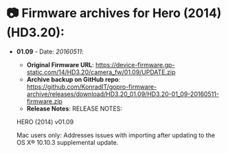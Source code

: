 # 📷 Firmware archives for Hero (2014) (HD3.20):

- **01.09** - Date: *20160511*:
	- **Original Firmware URL**: https://device-firmware.gp-static.com/14/HD3.20/camera_fw/01.09/UPDATE.zip
	- **Archive backup on GitHub repo**: https://github.com/KonradIT/gopro-firmware-archive/releases/download/HD3.20_01.09/HD3.20-01_09-20160511-firmware.zip
	- **Release Notes**:
	RELEASE NOTES:
	
	HERO (2014) v01.09
	
	Mac users only: Addresses issues with importing after updating to the OS X®
	10.10.3 supplemental update.

	